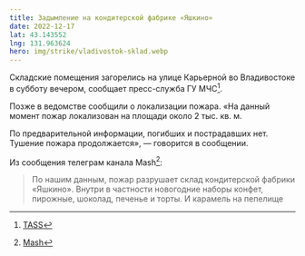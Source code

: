 ```yaml
---
title: Задымление на кондитерской фабрике «Яшкино»
date: 2022-12-17
lat: 43.143552
lng: 131.963624
hero: img/strike/vladivostok-sklad.webp
---
```


Складские помещения загорелись на улице Карьерной во Владивостоке в субботу вечером, сообщает пресс-служба ГУ МЧС[^1].

Позже в ведомстве сообщили о локализации пожара. «На данный момент пожар локализован на площади около 2 тыс. кв. м. 

По предварительной информации, погибших и пострадавших нет. Тушение пожара продолжается», — говорится в сообщении.

Из сообщения телеграм канала Mash[^2]:

> По нашим данным, пожар разрушает склад кондитерской фабрики «Яшкино». Внутри в частности новогодние наборы конфет, пирожные, шоколад, печенье и торты. И 
карамель на пепелище

[^1]: [TASS](https://tass.ru/proisshestviya/16621871)
[^2]: [Mash](https://t.me/breakingmash/40679)
